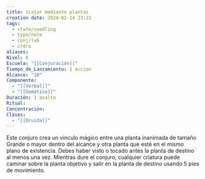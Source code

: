 ```yaml
---
title: Viajar mediante plantas
creation date: 2024-02-14 23:21
tags:
  - state/seedling
  - type/note
  - conj/lv6
  - c/dru
aliases: 
Nivel: 6
Escuela: "[[Conjuración]]"
Tiempo_de_Lanzamiento: 1 accion
Alcance: "10"
Componente:
  - "[[Verbal]]"
  - "[[Somático]]"
Duración: 1 asalto
Ritual: 
Concentración: 
Clases:
  - "[[Druida]]"
---
```

Este conjuro crea un vínculo mágico entre una planta inanimada de tamaño Grande o mayor dentro del alcance y otra planta que esté en el mismo plano de existencia. Debes haber visto o tocado antes la planta de destino al menos una vez. Mientras dure el conjuro, cualquier criatura puede caminar sobre la planta objetivo y salir en la planta de destino usando 5 pies de movimiento.
